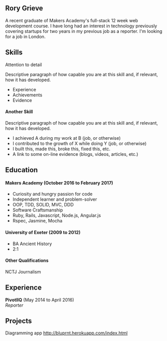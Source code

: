 ## Rory Grieve

A recent graduate of Makers Academy's full-stack 12 week web development course. I have long had an interest in technology previously covering startups for two years in my previous job as a reporter. I'm looking for a job in London.

## Skills

Attention to detail

Descriptive paragraph of how capable you are at this skill and, if relevant, how it has developed.

- Experience
- Achievements
- Evidence

#### Another Skill

Descriptive paragraph of how capable you are at this skill and, if relevant, how it has developed.

- I achieved A during my work at B (job, or otherwise)
- I contributed to the growth of X while doing Y (job, or otherwise)
- I built this, made this, broke this, fixed this, etc.
- A link to some on-line evidence (blogs, videos, articles, etc.)

## Education

#### Makers Academy (October 2016 to February 2017)

- Curiosity and hungry passion for code
- Independent learner and problem-solver
- OOP, TDD, SOLID, MVC, DDD
- Software Craftsmanship
- Ruby, Rails, Javascript, Node.js, Angular.js
- Rspec, Jasmine, Mocha

#### University of Exeter (2009 to 2012)

- BA Ancient History
- 2:1

#### Other Qualifications

NCTJ Journalism

## Experience

**PivotlIQ** (May 2014 to April 2016)    
*Reporter*  

## Projects

Diagramming app
http://bluprnt.herokuapp.com/index.html

